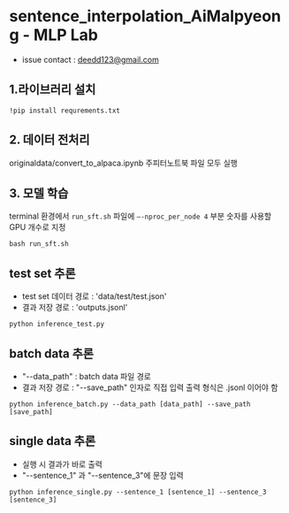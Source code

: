 # sentence_interpolation_AiMalpyeong - MLP Lab
- issue contact : deedd123@gmail.com
## 1.라이브러리 설치
```
!pip install requrements.txt
```
## 2. 데이터 전처리
originaldata/convert_to_alpaca.ipynb 주피터노트북 파일 모두 실행
 
## 3. 모델 학습
terminal 환경에서 `run_sft.sh` 파일에 `—-nproc_per_node 4` 부분 숫자를 사용할 GPU 개수로 지정
```
bash run_sft.sh
```

## test set 추론
- test set 데이터 경로 : 'data/test/test.json'
- 결과 저장 경로 : 'outputs.jsonl'
```
python inference_test.py
```

## batch data 추론
- "--data_path" : batch data 파일 경로
- 결과 저장 경로 : "--save_path" 인자로 직접 입력 출력 형식은 .jsonl 이어야 함

```
python inference_batch.py --data_path [data_path] --save_path [save_path]
```

## single data 추론
- 실행 시 결과가 바로 출력
- "--sentence_1" 과 "--sentence_3"에 문장 입력
```
python inference_single.py --sentence_1 [sentence_1] --sentence_3 [sentence_3]
```
